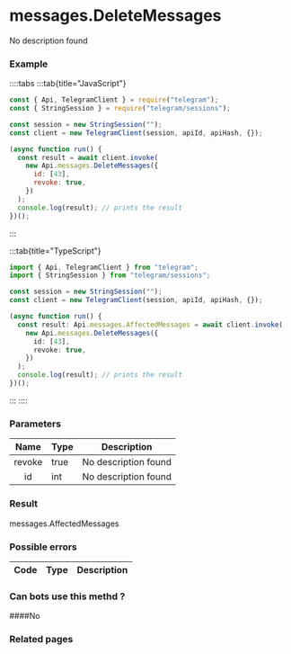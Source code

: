 # messages.DeleteMessages

No description found

### [](#example)Example

::::tabs
:::tab{title="JavaScript"}

```js
const { Api, TelegramClient } = require("telegram");
const { StringSession } = require("telegram/sessions");

const session = new StringSession("");
const client = new TelegramClient(session, apiId, apiHash, {});

(async function run() {
  const result = await client.invoke(
    new Api.messages.DeleteMessages({
      id: [43],
      revoke: true,
    })
  );
  console.log(result); // prints the result
})();
```

:::

:::tab{title="TypeScript"}

```ts
import { Api, TelegramClient } from "telegram";
import { StringSession } from "telegram/sessions";

const session = new StringSession("");
const client = new TelegramClient(session, apiId, apiHash, {});

(async function run() {
  const result: Api.messages.AffectedMessages = await client.invoke(
    new Api.messages.DeleteMessages({
      id: [43],
      revoke: true,
    })
  );
  console.log(result); // prints the result
})();
```

:::
::::

### [](#parameters)Parameters

|  Name  | Type | Description          |
| :----: | ---- | -------------------- |
| revoke | true | No description found |
|   id   | int  | No description found |

### [](#result)Result

messages.AffectedMessages

### [](#possible-errors)Possible errors

| Code | Type | Description |
| :--: | ---- | ----------- |

### [](#can-bots-use-this-method)Can bots use this methd ?

####No

### [](#related-pages)Related pages
